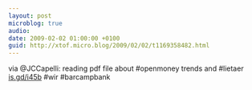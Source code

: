 ```yaml
---
layout: post
microblog: true
audio: 
date: 2009-02-02 01:00:00 +0100
guid: http://xtof.micro.blog/2009/02/02/t1169358482.html
---
```

via @JCCapelli:  reading pdf file about #openmoney trends and #lietaer [is.gd/i45b](http://is.gd/i45b) #wir #barcampbank
